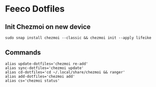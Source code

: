 # Feeco Dotfiles


## Init Chezmoi on new device
```
sudo snap install chezmoi --classic && chezmoi init --apply lifeike 
```

## Commands
```
alias update-dotfiles='chezmoi re-add'
alias sync-dotfiles='chezmoi update'
alias cd-dotfiles='cd ~/.local/share/chezmoi && ranger'
alias add-dotfiles='chezmoi add'
alias cs='chezmoi status'
```
